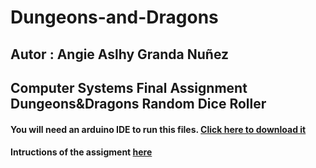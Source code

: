 # Dungeons-and-Dragons

## Autor :  Angie Aslhy Granda Nuñez

## Computer Systems Final Assignment Dungeons&amp;Dragons Random Dice Roller

#### You will need an arduino IDE to run this files. [Click here to download it](https://support.arduino.cc/hc/en-us/articles/360019833020-Download-and-install-Arduino-IDE)

#### Intructions of the assigment [here](https://www.ksi.mff.cuni.cz/teaching/nswi170-web/pages/final)
